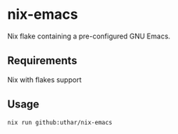 # nix-emacs

Nix flake containing a pre-configured GNU Emacs.

## Requirements

Nix with flakes support

## Usage

```
nix run github:uthar/nix-emacs
```
